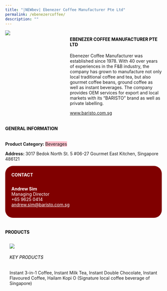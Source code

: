 ```yaml
---
title: "|NEWbev| Ebenezer Coffee Manufacturer Pte Ltd"
permalink: /ebenezercoffee/
description: ""
---
```

<head>
	<div class="flex-paragraph">
		<!--hi there! this is a comment and will provide you with instructional guides-->
		<!--insert booth number here!-->
		<p style="text-transform: uppercase"></p></div>
			<div class="flex-container" style="display: flex; flex-wrap: wrap;">
				<!--insert DOWNLOAD link of company logo between the " marks!-->
			<div class="card sgds" style="flex: 1 1 40%; display: block;"><img src="https://drive.google.com/uc?export=download&id=1HpWrsgDbFpIkYxdDJXWxpu_GPbP_ogl6"></div>
	<div class="card-sgds" style="flex: 1 1 58%; display: block; margin-left: 3px">
		<h4 style="text-transform: uppercase; color: black;"><!--insert the exhibitor's name between the <b> tags here--><b>Ebenezer Coffee Manufacturer Pte LTd</b></h4><!--insert the exhibitor's description between the <p> tags here-->
		<p>Ebenezer Coffee Manufacturer was established since 1978. With 40
over years of experiences in the F&B industry, the company has grown
to manufacture not only local traditional coffee and tea, but also
gourmet coffee beans, ground coffee as well as instant beverages. The
company provides OEM services for export and local markets with its
“BARISTO” brand as well as private labelling.</p>
		<!--insert the exhibitor's website link, making sure there is "https:// www." present please. make sure the entire https link goes in between the " marks-->
		<p><a href="www.baristo.com.sg" target="_blank"><!--insert the www website link here (no need for https)-->www.baristo.com.sg</a></p>
	</div>
</div>
</head>

<body>
	<h4 style="text-transform: uppercase; color: black;"><b>General Information</b></h4>
		<div class="flex-container" style="display: flex; flex-wrap: wrap;">
			<div class="card sgds" style="flex: 1 1 65%; display: block; align-self: stretch">
			<div class="flex-paragraph">
			<p><b>Product Category: </b><span style=" background-color: pink; border-radius: 10 px;"><!--insert the exhibitor's pdt cat between the <p> tags here-->Beverages</span></p> 
								<p><b></b><!--insert all the exhibitor's certifications between the </b> and </p> here--></p>
			<p><b></b><!--insert all the exhibitor's export markets between the </b> and </p> here--></p>
			<p style="margin-bottom: 10px;"><b> </b><!--insert all the exhibitor's potential business partners between the </b> and </p> here--></p>
				<p><b>Address: </b><!--insert all the exhibitor's address the </b> and </p> here-->3017 Bedok North St. 5 #06-27 Gourmet East Kitchen, Singapore 486121</p>
			</div>
		</div>
		<div class="card sgds" style="flex: 1 1 35%; padding: 10px; display: block; background-color: maroon; border-radius: 25px; align-self: center;">
		<h4 style="color: white; margin-top: 10px; margin-left: 10px;">CONTACT</h4>
		<div class="flex-paragraph">
			<!--replace with exhibitor's: -->
			<p style="padding: 10px; color: white;"><b><!-- POC name-->Andrew Sim</b><br><!-- designation-->Managing Director<br><!--contact number-->+65 9625 0414<br><!-- for linking purposes, insert their email after "mailto:"...--><a href="mailto:andrew.sim@baristo.com.sg" style="color: white;"><!--...and also include the display email before </a> here-->andrew.sim@baristo.com.sg</a></p>
		</div>
			</div>
		</div>
	<br>
		<h4 style="text-transform: uppercase; color: black;"><b>products</b></h4>
<div style="display: flex; flex-wrap: wrap;">
  <div class="card sgds" style="flex: 1 1 47%; margin: 10px; display: block;"><!--insert the exhibitor's DOWNLOAD image for product between the " marks here-->
	<div class="flex-image" style="display: block;"><img src="https://drive.google.com/uc?export=download&id=1P7eI6XOBYPn6lM6uqwA23QePIQRKiqck"></div>
	<div class="flex-paragraph">
		<h6 style="text-transform: uppercase; color: black;"><!--insert product name before </h6> and product description after <p>-->Key Products</h6>
Instant 3-in-1 Coffee, Instant Milk Tea, Instant Double Chocolate,
Instant Flavoured Coffee, Hailam Kopi O (Signature local coffee
beverage of Singapore)





</p></div>